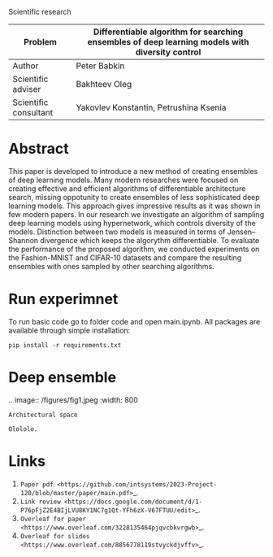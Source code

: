 Scientific research

| Problem                                                      | Differentiable algorithm for searching ensembles of deep learning models with diversity control |
|--------------------------------------------------------------|---------------------------------------------------------------------------------------------|
| Author                                                       | Peter Babkin |
| Scientific adviser                                           | Bakhteev Oleg |
| Scientific consultant                                        | Yakovlev Konstantin, Petrushina Ksenia |


Abstract
========

This paper is developed to introduce a new method of creating ensembles of deep learning models. 
Many modern researches were focused on creating effective and efficient algorithms of differentiable architecture search,
missing oppotunity to create ensembles of less sophisticated deep learning models. This approach gives impressive results
as it was shown in few modern papers. In our research we investigate an algorithm of sampling deep learning models using
hypernetwork, which controls diversity of the models. Distinction between two models is measured in terms of Jensen–Shannon
divergence which keeps the algorythm differentiable. To evaluate the performance of the proposed algorithm, we conducted
experiments on the Fashion-MNIST and CIFAR-10 datasets and compare the resulting ensembles with ones sampled by other
searching algorithms.

Run experimnet
==============

To run basic code go to folder code and open main.ipynb.
All packages are available through simple installation:

``pip install -r requirements.txt``

Deep ensemble
=============

.. image:: /figures/fig1.jpeg
   :width: 800

    Architectural space

    Olololo.

Links
=====
1. `Paper pdf <https://github.com/intsystems/2023-Project-120/blob/master/paper/main.pdf>`_.
2. `Link review <https://docs.google.com/document/d/1-P76pFjZ2E4BIjLVU8KY1NC7g1Qt-YFh6zX-V67FTUU/edit>`_.
3. `Overleaf for paper <https://www.overleaf.com/3228135464pjqvcbkvrgwb>`_.
4. `Overleaf for slides <https://www.overleaf.com/8856778119stvyckdjvffv>`_.
